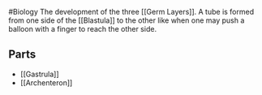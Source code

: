 #Biology 
The development of the three [[Germ Layers]]. A tube is formed from one side of the [[Blastula]] to the other like when one may push a balloon with a finger to reach the other side. 
## Parts
* [[Gastrula]]
* [[Archenteron]]